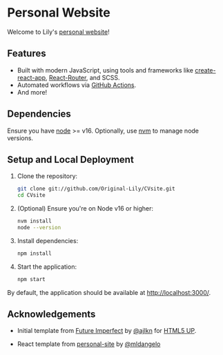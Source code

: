 # Personal Website

Welcome to Lily's [personal website](https://FabulousLily.com)!

## Features

- Built with modern JavaScript, using tools and frameworks like [create-react-app](https://github.com/facebook/create-react-app), [React-Router](https://reactrouter.com/), and SCSS.
- Automated workflows via [GitHub Actions](https://github.com/features/actions).
- And more!

## Dependencies

Ensure you have [node](https://nodejs.org/) >= v16. Optionally, use [nvm](https://github.com/nvm-sh/nvm#installing-and-updating) to manage node versions.

## Setup and Local Deployment

1. Clone the repository:

    ```bash
    git clone git://github.com/Original-Lily/CVsite.git
    cd CVsite
    ```

2. (Optional) Ensure you're on Node v16 or higher:

    ```bash
    nvm install
    node --version
    ```

3. Install dependencies:

    ```bash
    npm install
    ```

4. Start the application:

    ```bash
    npm start
    ```

By default, the application should be available at [http://localhost:3000/](http://localhost:3000/).

## Acknowledgements

- Initial template from [Future Imperfect](https://html5up.net/future-imperfect) by [@ajlkn](https://github.com/ajlkn) for [HTML5 UP](html5up.net).

- React template from [personal-site](https://github.com/mldangelo/personal-site) by [@mldangelo](https://github.com/mldangelo)
